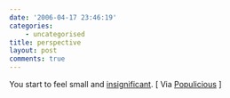 ```yaml
---
date: '2006-04-17 23:46:19'
categories:
    - uncategorised
title: perspective
layout: post
comments: true
---
```

You start to feel small and
[insignificant](http://dl.xferla.net/mirror/ovelho.com/evolution.swf). [
Via [Populicious](http://populicio.us/) ]

